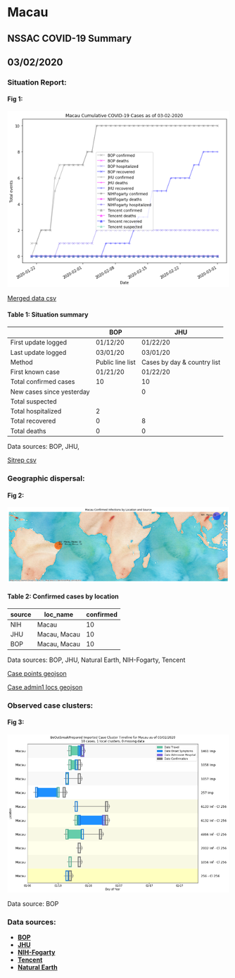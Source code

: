 # Macau
## NSSAC COVID-19 Summary
## 03/02/2020



### Situation Report:
#### Fig 1:
![Macau cases](../merged_histories/Macau_merged_histories.png)

[Merged data csv](https://github.com/SchlittDataSci/SchlittDataSci.github.io/blob/master/data/tables/Macau_merged_daily.csv)

#### Table 1: Situation summary


|                           | BOP              | JHU                         |
|---------------------------|------------------|-----------------------------|
| First update logged       | 01/12/20         | 01/22/20                    |
| Last update logged        | 03/01/20         | 03/01/20                    |
| Method                    | Public line list | Cases by day & country list |
| First known case          | 01/21/20         | 01/22/20                    |
| Total confirmed cases     | 10               | 10                          |
| New cases since yesterday |                  | 0                           |
| Total suspected           |                  |                             |
| Total hospitalized        | 2                |                             |
| Total recovered           | 0                | 8                           |
| Total deaths              | 0                | 0                           |

Data sources: BOP, JHU, 


[Sitrep csv](https://github.com/SchlittDataSci/SchlittDataSci.github.io/blob/master/data/tables/Macau_sitrep.csv)

### Geographic dispersal:
#### Fig 2:
![Macau mapped](../case_locs/Macau_case_locs.png)

#### Table 2: Confirmed cases by location


| source   | loc_name     |   confirmed |
|----------|--------------|-------------|
| NIH      | Macau        |          10 |
| JHU      | Macau, Macau |          10 |
| BOP      | Macau, Macau |          10 |

Data sources: BOP, JHU, Natural Earth, NIH-Fogarty, Tencent


[Case points geojson](https://github.com/SchlittDataSci/SchlittDataSci.github.io/blob/master/data/shapes/Macau_case_locs.geojson)

[Case admin1 locs geojson](https://github.com/SchlittDataSci/SchlittDataSci.github.io/blob/master/data/shapes/Macau_admin1_locs.geojson)

### Observed case clusters:
#### Fig 3:
![Macau cases](../cluster_analysis/Macau_imported_cases_BOP.png)



Data source: BOP


### Data sources:
* **[BOP](https://github.com/beoutbreakprepared/nCoV2019)**
* **[JHU](https://github.com/CSSEGISandData/COVID-19)** 
* **[NIH-Fogarty](https://docs.google.com/spreadsheets/d/1jS24DjSPVWa4iuxuD4OAXrE3QeI8c9BC1hSlqr-NMiU/edit#gid=1187587451)** 
* **[Tencent](https://news.qq.com/zt2020/page/feiyan.htm)**
* **[Natural Earth](https://www.naturalearthdata.com/forums/forum/natural-earth-map-data/cultural-vectors/admin-1-states-provinces-and-their-boundaries/)**

<!-- Global site tag (gtag.js) - Google Analytics -->
<script async src="https://www.googletagmanager.com/gtag/js?id=UA-158816269-1"></script>
<script>
  window.dataLayer = window.dataLayer || [];
  function gtag(){dataLayer.push(arguments);}
  gtag('js', new Date());

  gtag('config', 'UA-158816269-1');
</script>